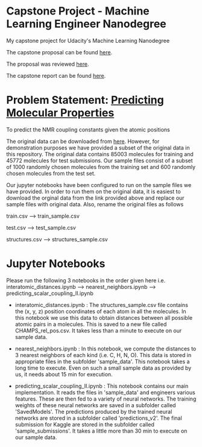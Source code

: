 # Capstone Project - Machine Learning Engineer Nanodegree
My capstone project for Udacity's Machine Learning Nanodegree

The capstone proposal can be found [here](https://github.com/praritagarwal/udacity-mlnd/blob/master/Capstone%20project/Proposal.pdf).

The proposal was reviewed [here](https://review.udacity.com/#!/reviews/1904389).

The capstone report can be found [here](https://github.com/praritagarwal/udacity-mlnd/blob/master/Capstone%20project/Report.pdf).

# Problem Statement: [Predicting Molecular Properties](https://www.kaggle.com/c/champs-scalar-coupling)
To predict the NMR coupling constants given the atomic positions 

The original data can be downloaded from [here](https://www.kaggle.com/c/champs-scalar-coupling/data). However, for demonstration purposes we have provided a subset of the original data in this repository. The original data contains 85003 molecules for training and 45772 molecules for test submissions. Our sample files consist of a subset of 1000 randomly chosen molecules from the training set and 600 randomly chosen molecules from the test set.

Our jupyter notebooks have been configured to run on the sample files we have provided. In order to run them on the original data, it is easiest to download the orginal data from the link provided above and replace our sample files with original data. Also, rename the original files as follows

train.csv --> train_sample.csv

test.csv  --> test_sample.csv

structures.csv --> structures_sample.csv

# Jupyter Notebooks 

Please run the following 3 notebooks in the order given here i.e. interatomic_distances.ipynb --> nearest_neighbors.ipynb --> predicting_scalar_coupling_II.ipynb

- interatomic_distances.ipynb : The structures_sample.csv file contains the (x, y, z) position coordinates of each atom in all the molecules. In this notebook we use this data to obtain distances between all possible atomic pairs in a molecules. This is saved to a new file called  CHAMPS_rel_pos.csv. It takes less than a minute to  execute on our sample data. 

- nearest_neighbors.ipynb : In this notebook, we compute the distances to 3 nearest neighbors of each kind (i.e. C, H, N, O). This data is stored in appropriate files in the subfolder 'sample_data'. This notebook takes a long time to execute. Even on such a small sample data as provided by us, it needs about 15 min for execution. 

- predicting_scalar_coupling_II.ipynb : This notebook contains our main implementation.  It reads the files in 'sample_data' and engineers various features. These are then fed to a variety of neural networks. The training weights of these neural networks are saved in a subfolder called 'SavedModels'. The predictions produced by the trained neural networks are stored in a subfolder called 'predictions_v2'. The final submission for Kaggle are stored in the subfolder called 'sample_submissions'. It takes a little more than 30 min to execute on our sample data. 

